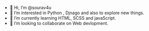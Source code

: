 - 👋 Hi, I’m @sourav4u
- 👀 I’m interested in Python , Djnago and also to explore new things.
- 🌱 I’m currently learning HTML, SCSS and javaScript.
- 💞️ I’m looking to collaborate on Web devlopment.

<!---
sourav4u/sourav4u is a ✨ special ✨ repository because its `README.md` (this file) appears on your GitHub profile.
You can click the Preview link to take a look at your changes.
--->
